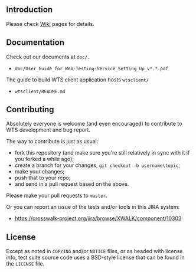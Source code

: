 ## Introduction

Please check [Wiki](https://github.com/crosswalk-project/web-testing-service/wiki) pages for details.

## Documentation

Check out our documents at `doc/`.

* `doc/User_Guide_for_Web-Testing-Service_Setting_Up_v*.*.pdf`

The guide to build WTS client application hosts `wtsclient/`

* `wtsclient/README.md`

## Contributing

Absolutely everyone is welcome (and even encouraged) to contribute to WTS
development and bug report.

The way to contribute is just as usual:

* fork this repository (and make sure you're still relatively in sync with it
  if you forked a while ago);
* create a branch for your changes, `git checkout -b username\topic`;
* make your changes;
* push that to your repo;
* and send in a pull request based on the above.

Please make your pull requests to `master`.

Or you can report an issue of the tests and/or tools in this JIRA system:

* https://crosswalk-project.org/jira/browse/XWALK/component/10303

## License

Except as noted in `COPYING` and/or `NOTICE` files, or as headed with license
info, test suite source code uses a BSD-style license that can be found in the
`LICENSE` file.
